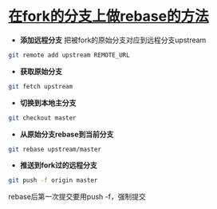# [在fork的分支上做rebase的方法](https://gist.github.com/ravibhure/a7e0918ff4937c9ea1c456698dcd58aa)

* **添加远程分支**
把被fork的原始分支对应到远程分支upstream

```bash
git remote add upstream REMOTE_URL
```

* **获取原始分支**
```bash
git fetch upstream
```

* **切换到本地主分支**
```bash
git checkout master
```

* **从原始分支rebase到当前分支**
```bash
git rebase upstream/master
```

* **推送到fork过的远程分支**
```bash
git push -f origin master
```
rebase后第一次提交要用push -f，强制提交

